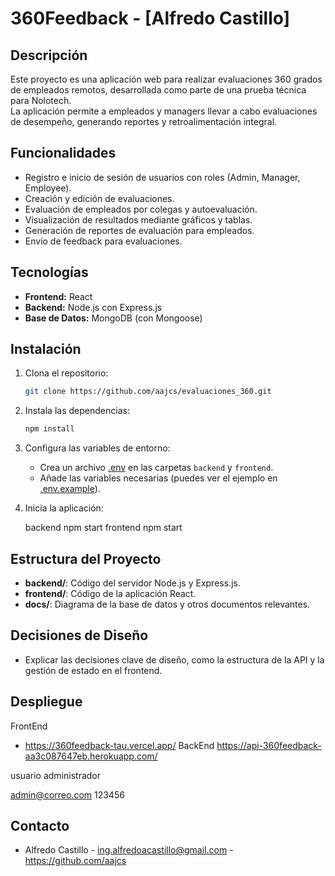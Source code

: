 # 360Feedback - [Alfredo Castillo]

## Descripción

Este proyecto es una aplicación web para realizar evaluaciones 360 grados de empleados remotos, desarrollada como parte de una prueba técnica para Nolotech.  
La aplicación permite a empleados y managers llevar a cabo evaluaciones de desempeño, generando reportes y retroalimentación integral.

## Funcionalidades

- Registro e inicio de sesión de usuarios con roles (Admin, Manager, Employee).
- Creación y edición de evaluaciones.
- Evaluación de empleados por colegas y autoevaluación.
- Visualización de resultados mediante gráficos y tablas.
- Generación de reportes de evaluación para empleados.
- Envío de feedback para evaluaciones.

## Tecnologías

- **Frontend:** React
- **Backend:** Node.js con Express.js
- **Base de Datos:** MongoDB (con Mongoose)

## Instalación

1. Clona el repositorio:

   ```bash
   git clone https://github.com/aajcs/evaluaciones_360.git
   ```

2. Instala las dependencias:

   ```bash
   npm install
   ```

3. Configura las variables de entorno:

   - Crea un archivo [.env](http://_vscodecontentref_/0) en las carpetas `backend` y `frontend`.
   - Añade las variables necesarias (puedes ver el ejemplo en [.env.example](http://_vscodecontentref_/1)).

4. Inicia la aplicación:

   backend
   npm start
   frontend
   npm start

## Estructura del Proyecto

- **backend/**: Código del servidor Node.js y Express.js.
- **frontend/**: Código de la aplicación React.
- **docs/**: Diagrama de la base de datos y otros documentos relevantes.

## Decisiones de Diseño

- Explicar las decisiones clave de diseño, como la estructura de la API y la gestión de estado en el frontend.

## Despliegue

FrontEnd

- https://360feedback-tau.vercel.app/
  BackEnd
  https://api-360feedback-aa3c087647eb.herokuapp.com/

usuario administrador

admin@correo.com
123456

## Contacto

- Alfredo Castillo - ing.alfredoacastillo@gmail.com - https://github.com/aajcs
